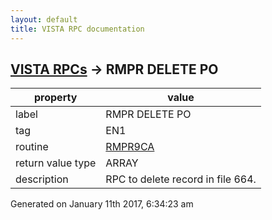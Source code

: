 ```yaml
---
layout: default
title: VISTA RPC documentation
---
```




## [VISTA RPCs](TableOfContent.md) &#8594; RMPR DELETE PO 

 property | value 
--- | --- 
 label | RMPR DELETE PO
 tag | EN1
 routine | [RMPR9CA](http://code.osehra.org/dox/Routine_RMPR9CA_source.html)
 return value type | ARRAY
 description | RPC to delete record in file 664.




Generated on January 11th 2017, 6:34:23 am